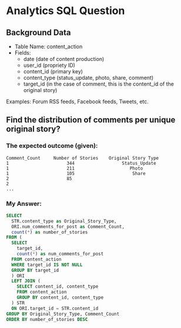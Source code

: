 # Analytics SQL Question


## Background Data

* Table Name: content_action
* Fields:
	* date (date of content production)
	* user_id (propriety ID)
	* content_id (primary key)
	* content_type (status_update, photo, share, comment)
	* target_id (in the case of comment, this is the content_id of the original story)


Examples: Forum RSS feeds, Facebook feeds, Tweets, etc.


## Find the distribution of comments per unique original story?


### The expected outcome (given):


	Comment_Count     Number of Stories    Original Story Type
	1                      344                  Status_Update
	1                      211                     Photo
	1                      105                      Share
	2                      85                     
	2
	...



### My Answer:


```SQL
SELECT
  STR.content_type as Original_Story_Type,
  ORI.num_comments_for_post as Comment_Count, 
  count(*) as number_of_stories
FROM (
  SELECT
    target_id, 
    count(*) as num_comments_for_post
  FROM content_action
  WHERE target_id IS NOT NULL
  GROUP BY target_id 
  ) ORI
  LEFT JOIN (
    SELECT content_id, content_type
    FROM content_action
    GROUP BY content_id, content_type
  ) STR
  ON ORI.target_id = STR.content_id
GROUP BY Original_Story_Type, Comment_Count
ORDER BY number_of_stories DESC
```

